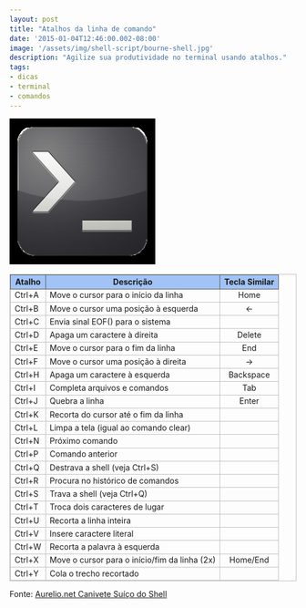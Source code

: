 ```yaml
---
layout: post
title: "Atalhos da linha de comando"
date: '2015-01-04T12:46:00.002-08:00'
image: '/assets/img/shell-script/bourne-shell.jpg'
description: "Agilize sua produtividade no terminal usando atalhos."
tags:
- dicas
- terminal
- comandos
---
```


<style>
 table.table, table.table td, table.table tr {border: 1px solid silver;}
 table.table th {background: #a1c3f6; border: 1px solid #555753;}
</style>

![Atalhos da linha de comando](/assets/img/shell-script/bourne-shell.jpg "Atalhos da linha de comando")

<table align="center" class="table"><tbody>
<tr><th>Atalho</th> <th>Descrição</th> <th>Tecla Similar</th> </tr>
<tr> <td>Ctrl+A</td> <td>Move o cursor para o início da linha</td> <td align="center">Home</td> </tr>
<tr> <td>Ctrl+B</td> <td>Move o cursor uma posição à esquerda</td> <td align="center">←</td> </tr>
<tr> <td>Ctrl+C</td> <td>Envia sinal EOF() para o sistema</td> <td><br /></td> </tr>
<tr> <td>Ctrl+D</td> <td>Apaga um caractere à direita</td> <td align="center">Delete</td> </tr>
<tr> <td>Ctrl+E</td> <td>Move o cursor para o fim da linha</td> <td align="center">End</td> </tr>
<tr> <td>Ctrl+F</td> <td>Move o cursor uma posição à direita</td> <td align="center">→</td> </tr>
<tr> <td>Ctrl+H</td> <td>Apaga um caractere à esquerda</td> <td align="center">Backspace</td> </tr>
<tr> <td>Ctrl+I</td> <td>Completa arquivos e comandos</td> <td align="center">Tab</td> </tr>
<tr> <td>Ctrl+J</td> <td>Quebra a linha</td> <td align="center">Enter</td> </tr>
<tr> <td>Ctrl+K</td> <td>Recorta do cursor até o fim da linha</td> <td><br /></td> </tr>
<tr> <td>Ctrl+L</td> <td>Limpa a tela (igual ao comando clear)</td> <td><br /></td> </tr>
<tr> <td>Ctrl+N</td> <td>Próximo comando</td> <td><br /></td> </tr>
<tr> <td>Ctrl+P</td> <td>Comando anterior</td> <td><br /></td> </tr>
<tr> <td>Ctrl+Q</td> <td>Destrava a shell (veja Ctrl+S)</td> <td><br /></td> </tr>
<tr> <td>Ctrl+R</td> <td>Procura no histórico de comandos</td> <td><br /></td> </tr>
<tr> <td>Ctrl+S</td> <td>Trava a shell (veja Ctrl+Q)</td> <td><br /></td> </tr>
<tr> <td>Ctrl+T</td> <td>Troca dois caracteres de lugar</td> <td><br /></td> </tr>
<tr> <td>Ctrl+U</td> <td>Recorta a linha inteira</td> <td><br /></td> </tr>
<tr> <td>Ctrl+V</td> <td>Insere caractere literal</td> <td><br /></td> </tr>
<tr> <td>Ctrl+W</td> <td>Recorta a palavra à esquerda</td> <td><br /></td> </tr>
<tr> <td>Ctrl+X</td> <td>Move o cursor para o início/fim da linha (2x)</td> <td align="center">Home/End</td> </tr>
<tr> <td>Ctrl+Y</td> <td>Cola o trecho recortado</td> <td><br /></td></tr>
</tbody></table>
  
Fonte: [Aurelio.net Canivete Suíço do Shell](http://aurelio.net/shell/canivete/)

<script async src="https://pagead2.googlesyndication.com/pagead/js/adsbygoogle.js"></script>

<!-- Informat -->
<ins class="adsbygoogle"
 style="display:block"
 data-ad-client="ca-pub-2838251107855362"
 data-ad-slot="2327980059"
 data-ad-format="auto"
 data-full-width-responsive="true"></ins>

<script>
(adsbygoogle = window.adsbygoogle || []).push({});
</script>



